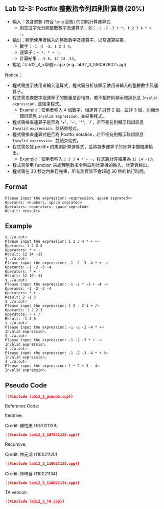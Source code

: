 ## Lab 12-3: Postfix 整數指令列四則計算機 (20%)

* 輸入：包含整數 (符合 `long` 型態) 的四則計算運算式
  * 用空白字元分開整數數字及運算子，如：`-1 -2 -3 + *`、`1 2 3 4 * + -`。
* 輸出：顯示使用者輸入的整數數字及運算子、以及運算結果。
  * 數字：`-1 -2 -3`、`1 2 3 4`。
  * 運算子：`+ *`、`* + -`。
  * 計算結果：`-5 5`、`12 14 -13`。
* 檔名：lab12_3_<學號>.cpp (e.g. lab12_3_106062802.cpp)

Notice：
* 程式需提示使用者輸入運算式，程式需分析後顯示使用者輸入的整數數字及運算子。
* 程式需檢查數字跟運算子的數量是否相符，若不相符則顯示錯誤訊息 `Invalid expression.` 並結束程式。
  * Example：使用者輸入 4 個數字，但運算子只有 2 個，並非 3 個，則顯示錯誤訊息 `Invalid expression.` 並結束程式。
* 程式需檢查運算子是否為 '+'、'-'、'*'、'/'，若不相符則顯示錯誤訊息 `Invalid expression.` 並結束程式。
* 程式需檢查運算式是否為 Postfix notation，若不相符則顯示錯誤訊息 `Invalid expression.` 並結束程式。
* 程式需依據 postfix 的規則計算運算式，並將每步運算子的計算中間結果輸出。
  * Example：使用者輸入 `1 2 3 4 * + -`，程式將計算結果為 `12 14 -13`。
* 程式需使用 function 來處理整數指令列四則計算機的輸入、計算與輸出。
* 程式需在 30 秒之內執行完畢，所有測資皆不會超過 30 秒的執行時間。

## Format

```text
Please input the expression: <expression, space seprated>⏎
Operands: <numbers, space seprated>
Operators: <operators, space seprated>
Result: <result>
```

## Example

``` console
$ ./a.out⏎
Please input the expression: 1 2 3 4 * + -⏎
Operands: 1 2 3 4
Operators: * + -
Result: 12 14 -13
$ ./a.out⏎
Please input the expression: -1 -2 -3 -4 * + -⏎
Operands: -1 -2 -3 -4
Operators: * + -
Result: 12 10 -11
$ ./a.out⏎
Please input the expression: -1 -2 * -3 + -4 -⏎
Operands: -1 -2 -3 -4
Operators: * + -
Result: 2 -1 3
$ ./a.out⏎
Please input the expression: 1 2 - 2 1 + /⏎
Operands: 1 2 2 1
Operators: - + /
Result: -1 3 0
$ ./a.out⏎
Please input the expression: -1 -2 -3 -4 * +⏎
Invalid expression.
$ ./a.out⏎
Please input the expression: -1 -2 -3 * + -⏎
Invalid expression.
$ ./a.out⏎
Please input the expression: -1 -2 -3 -4 * + %⏎
Invalid expression.
$ ./a.out⏎
Please input the expression: 1 * 2 + 3 - 4⏎
Invalid expression.
```

## Pseudo Code

``` c++
{{#include lab12_3_pseudo.cpp}}
```

Reference Code:

Iterative:

Credit: 陳柏志 (107021128)
``` c++
{{#include lab12_3_107021128.cpp}}
```

Recursive:

Credit: 林元鴻 (110021120)
``` c++
{{#include lab12_3_110021120.cpp}}
```

Credit: 林暐晉 (110021134)
``` c++
{{#include lab12_3_110021134.cpp}}
```

TA version:
``` c++
{{#include lab12_3_TA.cpp}}
```